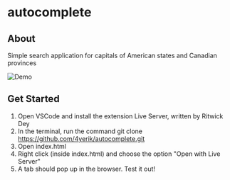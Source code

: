 # autocomplete
## About

Simple search application for capitals of American states and Canadian provinces

![Demo](https://github.com/4yerik/images/blob/master/projects/search.gif?raw=true)

## Get Started
1. Open VSCode and install the extension Live Server, written by Ritwick Dey
2. In the terminal, run the command git clone https://github.com/4yerik/autocomplete.git
3. Open index.html
4. Right click (inside index.html) and choose the option "Open with Live Server"
5. A tab should pop up in the browser. Test it out!
